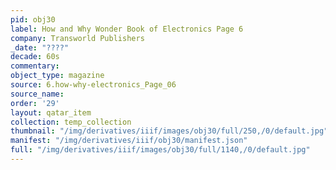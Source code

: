 ```yaml
---
pid: obj30
label: How and Why Wonder Book of Electronics Page 6
company: Transworld Publishers
_date: "????"
decade: 60s
commentary:
object_type: magazine
source: 6.how-why-electronics_Page_06
source_name:
order: '29'
layout: qatar_item
collection: temp_collection
thumbnail: "/img/derivatives/iiif/images/obj30/full/250,/0/default.jpg"
manifest: "/img/derivatives/iiif/obj30/manifest.json"
full: "/img/derivatives/iiif/images/obj30/full/1140,/0/default.jpg"
---
```


